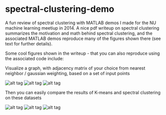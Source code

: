 # spectral-clustering-demo

A fun review of spectral clustering with MATLAB demos I made for the NU machine learning meetiup in 2014.  A nice pdf writeup on spectral clustering summarizes the motivation and math behind spectral clustering, and the associated MATLAB demos reproduce many of the figures shown there (see text for further details).

Some cool figures shown in the writeup - that you can also reproduce using the associated code include:

Visualize a graph, with adjacency matrix of your choice from nearest neighbor / gaussian weighting, based on a set of input points

![alt tag](https://raw.githubusercontent.com/jermwatt/spectral-clustering-demo/master/demo-images/smiley_graph.jpg)
![alt tag](https://raw.githubusercontent.com/jermwatt/spectral-clustering-demo/master/demo-images/beach_graph.jpg)
![alt tag](https://raw.githubusercontent.com/jermwatt/spectral-clustering-demo/master/demo-images/connected_rings.jpg)

Then you can easily compare the results of K-means and spectral clustering on these datasets

![alt tag](https://raw.githubusercontent.com/jermwatt/spectral-clustering-demo/master/demo-images/smiley_comparison.jpg)
![alt tag](https://raw.githubusercontent.com/jermwatt/spectral-clustering-demo/master/demo-images/beach_comparison.jpg)
![alt tag](https://raw.githubusercontent.com/jermwatt/spectral-clustering-demo/master/demo-images/rings_comparison.png)


